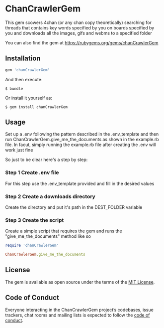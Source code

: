 # ChanCrawlerGem

This gem scowers 4chan (or any chan copy theoretically) searching for threads that
contains key words specified by you on boards specified by you and downloads
all the images, gifs and webms to a specified folder

You can also find the gem at https://rubygems.org/gems/chanCrawlerGem

## Installation


```ruby
gem 'chanCrawlerGem'
```

And then execute:

    $ bundle

Or install it yourself as:

    $ gem install chanCrawlerGem

## Usage

Set up a .env following the pattern described in the .env_template and then run ChanCrawlerGem.give_me_the_documents
as shown in the example.rb file. In facut, simply running the example.rb file after creating the .env will work just fine

So just to be clear here's a step by step:
### Step 1 Create .env file

For this step use the .env_template provided and fill in the desired values

### Step 2 Create a downloads directory

Create the directory and put it's path in the DEST_FOLDER variable

### Step 3 Create the script

Create a simple script that requires the gem and runs the "give_me_the_documents" method like so

```ruby
require 'chanCrawlerGem'

ChanCrawlerGem.give_me_the_documents
```

## License

The gem is available as open source under the terms of the [MIT License](https://opensource.org/licenses/MIT).

## Code of Conduct

Everyone interacting in the ChanCrawlerGem project’s codebases, issue trackers, chat rooms and mailing lists is expected to follow the [code of conduct](https://github.com/[USERNAME]/chanCrawlerGem/blob/master/CODE_OF_CONDUCT.md).
